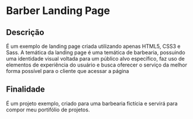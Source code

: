 # Barber Landing Page
## Descrição
É um exemplo de landing page criada utilizando apenas HTML5, CSS3 e Sass. A temática da landing page é uma temática de barbearia, possuindo uma identidade visual voltada para um público alvo específico, faz uso de elementos de experiência do usuário e busca oferecer o serviço da melhor forma possível para o cliente que acessar a página

## Finalidade
É um projeto exemplo, criado para uma barbearia fictícia e servirá para compor meu portifólio de projetos.
